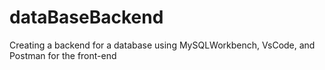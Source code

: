 # dataBaseBackend
Creating a backend for a database using MySQLWorkbench, VsCode, and Postman for the front-end
